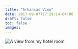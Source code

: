 ```yaml
---
title: "Arkansas View"
date: 2017-09-07T17:29:14-04:00
draft: false
toc: false
images: 
---
```

![A view from my hotel room](arkansas-view.jpg)
